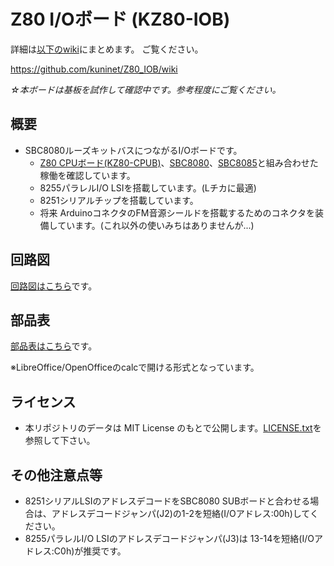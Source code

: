 # Z80 I/Oボード (KZ80-IOB)

詳細は[以下のwiki](https://github.com/kuninet/Z80_IOB/wiki)にまとめます。
ご覧ください。

https://github.com/kuninet/Z80_IOB/wiki

*☆本ボードは基板を試作して確認中です。参考程度にご覧ください。*

## 概要

- SBC8080ルーズキットバスにつながるI/Oボードです。
  - [Z80 CPUボード(KZ80-CPUB)](https://github.com/kuninet/Z80_CPUB/wiki)、[SBC8080](https://vintagechips.wordpress.com/2018/06/24/sbc8080-cpu%E3%83%AB%E3%83%BC%E3%82%BA%E3%82%AD%E3%83%83%E3%83%88/)、[SBC8085](https://vintagechips.wordpress.com/2018/08/27/sbc8085%e3%81%8c%e5%ae%8c%e6%88%90/)と組み合わせた稼働を確認しています。
  - 8255パラレルI/O LSIを搭載しています。(Lチカに最適)
  - 8251シリアルチップを搭載しています。
  - 将来 ArduinoコネクタのFM音源シールドを搭載するためのコネクタを装備しています。(これ以外の使いみちはありませんが...)

## 回路図

[回路図はこちら](image/Z80-8251-PPI.pdf)です。

## 部品表

[部品表はこちら](KiCAD/Z80-8251-PPI.ods)です。

※LibreOffice/OpenOfficeのcalcで開ける形式となっています。

## ライセンス

- 本リポジトリのデータは MIT License のもとで公開します。[LICENSE.txt](LICENSE.txt)を参照して下さい。

## その他注意点等

- 8251シリアルLSIのアドレスデコードをSBC8080 SUBボードと合わせる場合は、アドレスデコードジャンパ(J2)の1-2を短絡(I/Oアドレス:00h)してください。
- 8255パラレルI/O LSIのアドレスデコードジャンパ(J3)は 13-14を短絡(I/Oアドレス:C0h)が推奨です。

